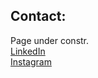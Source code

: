 ## Contact:
Page under constr.
<br>
<a href="https://linkedin.com/in/bdeweesevans" target="_blank" rel="noopener noreferrer">LinkedIn</a>
<br>
<a href="https://instagram.com/bdeweesevans" target="_blank" rel="noopener noreferrer">Instagram</a>
<br>
